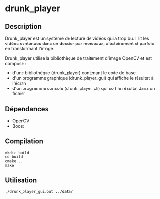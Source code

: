 # drunk_player

## Description

  Drunk_player est un système de lecture de vidéos qui a trop bu. Il lit les vidéos contenues dans un dossier par morceaux, aléatoirement et parfois en transformant l'image.

  Drunk_player utilise la bibliothèque de traitement d'image OpenCV et est composé :

  * d'une bibliothèque (drunk_player) contenant le code de base
  * d'un programme graphique (drunk_player_gui) qui affiche le résultat à l'écran
  * d'un programme console (drunk_player_cli) qui sort le résultat dans un fichier

## Dépendances

  * OpenCV
  * Boost

## Compilation

  ```
  mkdir build
  cd build
  cmake ..
  make
  ```

## Utilisation

  `./drunk_player_gui.out ../`**`data`**`/`

